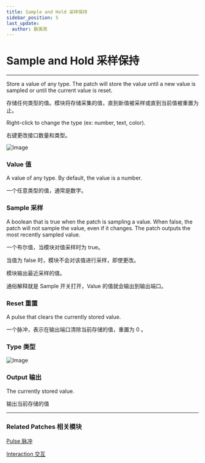 ```yaml
---
title: Sample and Hold 采样保持
sidebar_position: 5
last_update:
  author: 蒯美政
---
```


# Sample and Hold 采样保持

---

Store a value of any type. The patch will store the value until a new value is sampled or until the current value is reset.

存储任何类型的值。模块将存储采集的值，直到新值被采样或直到当前值被重置为止。

Right-click to change the type (ex: number, text, color).

右键更改接口数量和类型。

![Image](@site/static/img/docs/Utility/sample-and-hold.png)

### Value 值

A value of any type. By default, the value is a number.

一个任意类型的值，通常是数字。

### Sample 采样

A boolean that is true when the patch is sampling a value. When false, the patch will not sample the value, even if it changes. The patch outputs the most recently sampled value.

一个布尔值，当模块对值采样时为 true。

当值为 false 时，模块不会对该值进行采样，即使更改。

模块输出最近采样的值。

通俗解释就是 Sample 开关打开，Value 的值就会输出到输出端口。

### Reset 重置

A pulse that clears the currently stored value.

一个脉冲，表示在输出端口清除当前存储的值，重置为 0 。

### Type 类型

![Image](@site/static/img/docs/Utility/sample-and-hold-item.png)

### Output 输出

The currently stored value.

输出当前存储的值

---

### Related Patches 相关模块

[Pulse 脉冲](./Pulse.md)

[Interaction 交互](./../Interaction/Interaction.md)
